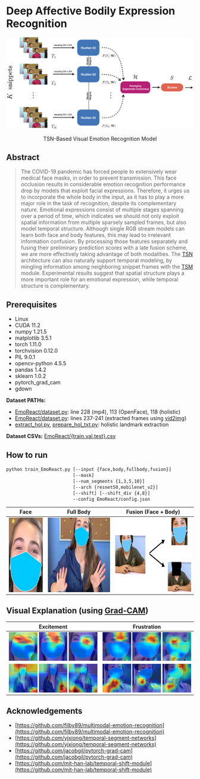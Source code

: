 # Deep Affective Bodily Expression Recognition

<img src="https://github.com/nkegke/files/blob/main/thesis/baseline2.png" alt="tsn" style="width: 55vw;"/>
<p align="center">
TSN-Based Visual Emotion Recognition Model
</p>

## Abstract
> The COVID-19 pandemic has forced people to extensively wear medical face masks, in order to prevent transmission. This face occlusion results in considerable emotion recognition performance drop by models that exploit facial expressions. Therefore, it urges us to incorporate the whole body in the input, as it has to play a more major role in the task of recognition, despite its complementary nature. Emotional expressions consist of multiple stages spanning over a period of time, which indicates we should not only exploit spatial information from multiple sparsely sampled frames, but also model temporal structure. Although single RGB stream models can learn both face and body features, this may lead to irrelevant information confusion. By processing those features separately and fusing their preliminary prediction scores with a late fusion scheme, we are more effectively taking advantage of both modalities. The [TSN](https://github.com/yjxiong/temporal-segment-networks) architecture can also naturally support temporal modeling, by mingling information among neighboring snippet frames with the [TSM](https://github.com/mit-han-lab/temporal-shift-module) module. Experimental results suggest that spatial structure plays a more important role for an emotional expression, while temporal structure is complementary.

## Prerequisites

* Linux
* CUDA 11.2
* numpy 1.21.5
* matplotlib 3.5.1
* torch 1.11.0
* torchvision 0.12.0
* PIL 9.0.1
* opencv-python 4.5.5
* pandas 1.4.2
* sklearn 1.0.2
* pytorch_grad_cam
* gdown

**Dataset PATHs:** 
* [EmoReact/dataset.py](EmoReact/dataset.py): line 228 (mp4), 113 (OpenFace), 118 (holistic)
* [EmoReact/dataset.py](EmoReact/dataset.py): lines 237-241 (extracted frames using [vid2img](tools/vid2img_emoreact_mask.py))
* [extract_hol.py](extract_hol.py), [prepare_hol_txt.py](prepare_hol_txt.py): holistic landmark extraction


**Dataset CSVs:** [EmoReact/{train,val,test}.csv](EmoReact/train.csv)

## How to run
```
python train_EmoReact.py [--input {face,body,fullbody,fusion}]
                         [--mask]
                         [--num_segments {1,3,5,10}]
                         [--arch {resnet50,mobilenet_v2}]
                         [--shift] [--shift_div {4,8}]
                         --config EmoReact/config.json
```

Face |  Full Body | Fusion (Face + Body)
:-------:|:----------:|:----------:
<img src="https://github.com/nkegke/files/blob/main/thesis/face_mask.png" alt="face" style="width:151px; height:200px"/> | <img src="https://github.com/nkegke/files/blob/main/thesis/body_mask.png" alt="face" style="width:305px; height:200px"/> | <img src="https://github.com/nkegke/files/blob/main/thesis/fusion.png" alt="face" style="width:370px; height:200px"/>


## Visual Explanation (using [Grad-CAM](https://github.com/jacobgil/pytorch-grad-cam))

Excitement | Frustration
:---------:|:----------:
<img src="https://github.com/nkegke/files/blob/main/thesis/ef1.png" alt="face" style="width: 8vw;"/> <img src="https://github.com/nkegke/files/blob/main/thesis/ef2.png" alt="face" style="width: 8vw;"/> <img src="https://github.com/nkegke/files/blob/main/thesis/ef3.png" alt="face" style="width: 8vw;"/> | <img src="https://github.com/nkegke/files/blob/main/thesis/ff1.png" alt="face" style="width: 8vw;"/> <img src="https://github.com/nkegke/files/blob/main/thesis/ff2.png" alt="face" style="width: 8vw;"/> <img src="https://github.com/nkegke/files/blob/main/thesis/ff3.png" alt="face" style="width: 8vw;"/>
<img src="https://github.com/nkegke/files/blob/main/thesis/eb1.png" alt="face" style="width: 8vw;"/> <img src="https://github.com/nkegke/files/blob/main/thesis/eb2.png" alt="face" style="width: 8vw;"/> <img src="https://github.com/nkegke/files/blob/main/thesis/eb3.png" alt="face" style="width: 8vw;"/> | <img src="https://github.com/nkegke/files/blob/main/thesis/fb1.png" alt="face" style="width: 8vw;"/> <img src="https://github.com/nkegke/files/blob/main/thesis/fb2.png" alt="face" style="width: 8vw;"/> <img src="https://github.com/nkegke/files/blob/main/thesis/fb3.png" alt="face" style="width: 8vw;"/>

## Acknowledgements

* [https://github.com/filby89/multimodal-emotion-recognition](https://github.com/filby89/multimodal-emotion-recognition)
* [https://github.com/yjxiong/temporal-segment-networks](https://github.com/yjxiong/temporal-segment-networks)
* [https://github.com/jacobgil/pytorch-grad-cam](https://github.com/jacobgil/pytorch-grad-cam)
* [https://github.com/mit-han-lab/temporal-shift-module](https://github.com/mit-han-lab/temporal-shift-module)
